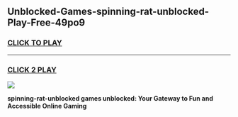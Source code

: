 
## Unblocked-Games-spinning-rat-unblocked-Play-Free-49po9
<h3>
<a href="https://premium76.site?title=spinning-rat-unblocked&ref=10A">CLICK TO PLAY</a></h3>
<hr>

<h3>
<a href="https://premium76.site?title=spinning-rat-unblocked&ref=10A">CLICK 2 PLAY</a>
  
</h3>

<a href="https://premium76.site?title=spinning-rat-unblocked&ref=10A"><img src="https://clearcache.store/games.png"></a>


**spinning-rat-unblocked games unblocked: Your Gateway to Fun and Accessible Online Gaming**
